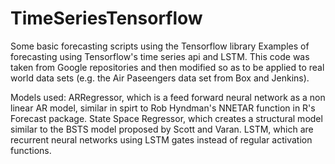 # TimeSeriesTensorflow
Some basic forecasting scripts using the Tensorflow library
Examples of forecasting using Tensorflow's time series api and LSTM. 
This code was taken from Google repositories and then modified so as to be applied to real world data sets (e.g. the Air Paseengers data set from Box and Jenkins). 

Models used: 
ARRegressor, which is a feed forward neural network as a non linear AR model, similar in spirt to Rob Hyndman's NNETAR function in R's Forecast package. 
State Space Regressor, which creates a structural model similar to the BSTS model proposed by Scott and Varan. 
LSTM, which are recurrent neural networks using LSTM gates instead of regular activation functions.  
